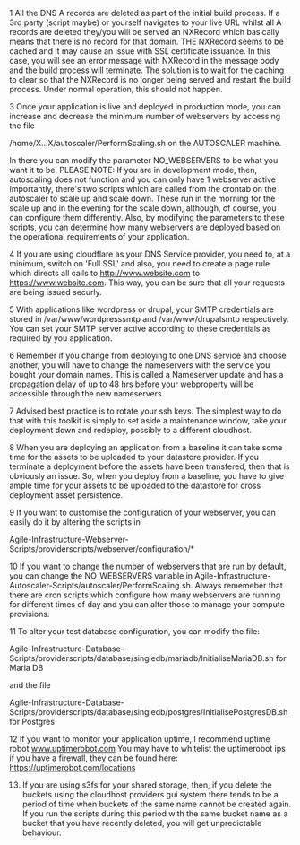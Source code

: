 1 All the DNS A records are deleted as part of the initial build process. If a 3rd party (script maybe) or yourself navigates to your live URL whilst all A records are deleted they/you will be served an NXRecord which basically means that there is no record for that domain.
THE NXRecord seems to be cached and it may cause an issue with SSL certificate issuance. In this case, you will see an error message with NXRecord in the message body and the build process will terminate. The solution is to wait for the caching to clear so that the NXRecord is no longer being served and restart the build process. Under normal operation, this should not happen. 


3 Once your application is live and deployed in production mode, you can increase and decrease the minimum number of webservers by accessing the file

/home/X...X/autoscaler/PerformScaling.sh on the AUTOSCALER machine. 

In there you can modify the parameter NO_WEBSERVERS to be what you want it to be. 
PLEASE NOTE: If you are in development mode, then, autoscaling does not function and you can only have 1 webserver active
Importantly, there's two scripts which are called from the crontab on the autoscaler to scale up and scale down. These run in the morning for the scale up and in the evening for the scale down, although, of course, you can configure them differently. Also, by modifying the parameters to these scripts, you can determine how many webservers are deployed based on the operational requirements of your application.

4 If you are using cloudflare as your DNS Service provider, you need to, at a minimum, switch on 'Full SSL' and also, you need to create a page rule which directs all calls to http://www.website.com to https://www.website.com. This way, you can be sure that all your requests are being issued securly. 

5 With applications like wordpress or drupal, your SMTP credentials are stored in /var/www/wordpresssmtp and /var/www/drupalsmtp  respectively. You can set your SMTP server active according to these credentials as required by you application. 

6 Remember if you change from deploying to one DNS service and choose another, you will have to change the nameservers with the service you bought your domain names. This is called a Nameserver update and has a propagation delay of up to 48 hrs before your webproperty will be accessible through the new nameservers. 

7 Advised best practice is to rotate your ssh keys. The simplest way to do that with this toolkit is simply to set aside a maintenance window, take your deployment down and redeploy, possibly to a different cloudhost. 

8 When you are deploying an application from a baseline it can take some time for the assets to be uploaded to your datastore provider. If you terminate a deployment before the assets have been transfered, then that is obviously an issue. So, when you deploy from a baseline, you have to give ample time for your assets to be uploaded to the datastore for cross deployment asset persistence. 

9 If you want to customise the configuration of your webserver, you can easily do it by altering the scripts in

Agile-Infrastructure-Webserver-Scripts/providerscripts/webserver/configuration/*

10 If you want to change the number of webservers that are run by default, you can change the NO_WEBSERVERS variable in
Agile-Infrastructure-Autoscaler-Scripts/autoscaler/PerformScaling.sh. Always rememeber that there are cron scripts which 
configure how many webservers are running for different times of day and you can alter those to manage your compute provisions. 

11 To alter your test database configuration, you can modify the file:

 Agile-Infrastructure-Database-Scripts/providerscripts/database/singledb/mariadb/InitialiseMariaDB.sh for Maria DB
 
 and the file
 
 Agile-Infrastructure-Database-Scripts/providerscripts/database/singledb/postgres/InitialisePostgresDB.sh for Postgres
 
12 If you want to monitor your application uptime, I recommend uptime robot www.uptimerobot.com
 You may have to whitelist the uptimerobot ips if you have a firewall, they can be found here: https://uptimerobot.com/locations

 13. If you are using s3fs for your shared storage, then, if you delete the buckets using the cloudhost providers gui system there tends to be a period of time when buckets of the same name cannot be created again. If you run the scripts during this period with the same bucket name as a bucket that you have recently deleted, you will get unpredictable behaviour. 
